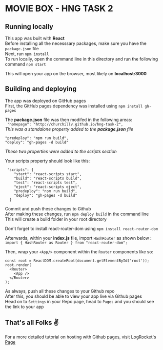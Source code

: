 # MOVIE BOX - HNG TASK 2
## Running locally
This app was built with **React** <br>
Before installing all the necesssary packages, make sure you have the `package.json` file <br>
Next, run `npm install` <br>
To run locally, open the command line in this directory and run the following command
`npm start`

This will open your app on the browser, most likely on **localhost:3000**

## Building and deploying
The app was deployed on GitHub pages <br>
First, the GitHub pages dependency was installed using 
`npm install gh-pages`

The **package.json** file was then modifed in the following areas: <br>
` "homepage": "http://churchillv.github.io/hng-task-2",` <br>
*This was a standalone property added to the **package.json** file*

```
"predeploy": "npm run build",
"deploy": "gh-pages -d build"
```

*These two properties were added to the scripts section*

Your scripts property should look like this:

```
 "scripts": {
    "start": "react-scripts start",
    "build": "react-scripts build",
    "test": "react-scripts test",
    "eject": "react-scripts eject",
    "predeploy": "npm run build",
    "deploy": "gh-pages -d build"
  }
```

Commit and push these changes to Github <br>
After making these changes, run `npm deploy build` in the command line <br>
This will create a build folder in your root directory

Don't forget to install react-router-dom using `npm install react-router-dom` <br>

Afterwards, within your **index.js** file, import `HashRouter` as shown below : <br>
`import { HashRouter as Router } from "react-router-dom";`

Then, wrap your `<App/>` component within the `Router` components like so: <br>
```
const root = ReactDOM.createRoot(document.getElementById('root'));
root.render(
  <Router>
    <App />
  </Router>
);
```
As always, push all these changes to your Github repo <br>
After this, you should be able to view your app live via Github pages <br>
Head on to `Settings` in your Repo page, head to `Pages` and you should see the link to your app

## That's all Folks ✌️
For a more detailed tutorial on hosting with Github pages, visit [LogRocket's Page](https://blog.logrocket.com/deploying-react-apps-github-pages/)